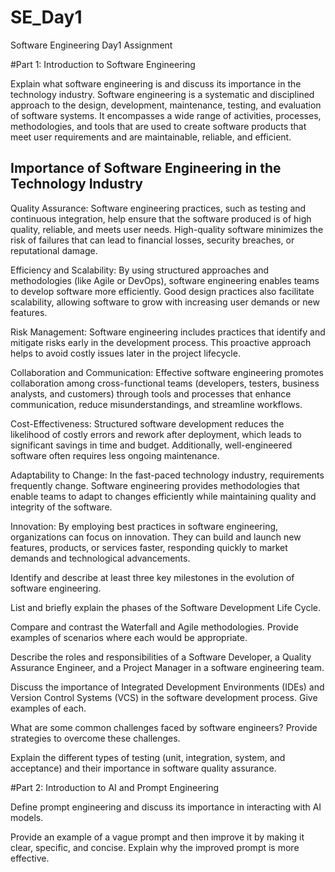 # SE_Day1
Software Engineering Day1 Assignment

#Part 1: Introduction to Software Engineering

Explain what software engineering is and discuss its importance in the technology industry.
Software engineering is a systematic and disciplined approach to the design, development, maintenance, testing, and evaluation of software systems. It encompasses a wide range of activities, processes, methodologies, and tools that are used to create software products that meet user requirements and are maintainable, reliable, and efficient.
## Importance of Software   Engineering in the Technology Industry
Quality Assurance: Software engineering practices, such as testing and continuous integration, help ensure that the software produced is of high quality, reliable, and meets user needs. High-quality software minimizes the risk of failures that can lead to financial losses, security breaches, or reputational damage.

Efficiency and Scalability: By using structured approaches and methodologies (like Agile or DevOps), software engineering enables teams to develop software more efficiently. Good design practices also facilitate scalability, allowing software to grow with increasing user demands or new features.

Risk Management: Software engineering includes practices that identify and mitigate risks early in the development process. This proactive approach helps to avoid costly issues later in the project lifecycle.

Collaboration and Communication: Effective software engineering promotes collaboration among cross-functional teams (developers, testers, business analysts, and customers) through tools and processes that enhance communication, reduce misunderstandings, and streamline workflows.

Cost-Effectiveness: Structured software development reduces the likelihood of costly errors and rework after deployment, which leads to significant savings in time and budget. Additionally, well-engineered software often requires less ongoing maintenance.

Adaptability to Change: In the fast-paced technology industry, requirements frequently change. Software engineering provides methodologies that enable teams to adapt to changes efficiently while maintaining quality and integrity of the software.

Innovation: By employing best practices in software engineering, organizations can focus on innovation. They can build and launch new features, products, or services faster, responding quickly to market demands and technological advancements.


Identify and describe at least three key milestones in the evolution of software engineering.


List and briefly explain the phases of the Software Development Life Cycle.


Compare and contrast the Waterfall and Agile methodologies. Provide examples of scenarios where each would be appropriate.


Describe the roles and responsibilities of a Software Developer, a Quality Assurance Engineer, and a Project Manager in a software engineering team.


Discuss the importance of Integrated Development Environments (IDEs) and Version Control Systems (VCS) in the software development process. Give examples of each.


What are some common challenges faced by software engineers? Provide strategies to overcome these challenges.


Explain the different types of testing (unit, integration, system, and acceptance) and their importance in software quality assurance.


#Part 2: Introduction to AI and Prompt Engineering


Define prompt engineering and discuss its importance in interacting with AI models.


Provide an example of a vague prompt and then improve it by making it clear, specific, and concise. Explain why the improved prompt is more effective.
